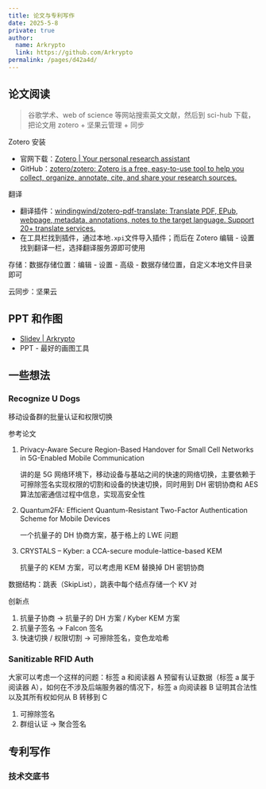 ```yaml
---
title: 论文与专利写作
date: 2025-5-8
private: true
author: 
  name: Arkrypto
  link: https://github.com/Arkrypto
permalink: /pages/d42a4d/
---
```


## 论文阅读

> 谷歌学术、web of science 等网站搜索英文文献，然后到 sci-hub 下载，把论文用 zotero + 坚果云管理 + 同步
>

Zotero 安装

- 官网下载：[Zotero | Your personal research assistant](https://www.zotero.org/)
- GitHub：[zotero/zotero: Zotero is a free, easy-to-use tool to help you collect, organize, annotate, cite, and share your research sources.](https://github.com/zotero/zotero)

翻译

- 翻译插件：[windingwind/zotero-pdf-translate: Translate PDF, EPub, webpage, metadata, annotations, notes to the target language. Support 20+ translate services.](https://github.com/windingwind/zotero-pdf-translate)
- 在工具栏找到插件，通过本地`.xpi`文件导入插件；而后在 Zotero 编辑 - 设置找到翻译一栏，选择翻译服务源即可使用

存储：数据存储位置：编辑 - 设置 - 高级 - 数据存储位置，自定义本地文件目录即可

云同步：坚果云

## PPT 和作图

- [Slidev | Arkrypto](http://arkrypto.github.io/pages/7facd9/)
- PPT - 最好的画图工具

## 一些想法

### Recognize U Dogs

移动设备群的批量认证和权限切换

参考论文

1. Privacy-Aware Secure Region-Based Handover for  Small Cell Networks in 5G-Enabled  Mobile Communication

   讲的是 5G 网络环境下，移动设备与基站之间的快速的网络切换，主要依赖于可擦除签名实现权限的切割和设备的快速切换，同时用到 DH 密钥协商和 AES 算法加密通信过程中信息，实现高安全性

2. Quantum2FA: Efficient Quantum-Resistant Two-Factor Authentication Scheme for Mobile Devices

   一个抗量子的 DH 协商方案，基于格上的 LWE 问题

3. CRYSTALS – Kyber: a CCA-secure module-lattice-based KEM

   抗量子的 KEM 方案，可以考虑用 KEM 替换掉 DH 密钥协商

数据结构：跳表（SkipList），跳表中每个结点存储一个 KV 对

创新点

1. 抗量子协商 → 抗量子的 DH 方案 / Kyber KEM 方案
2. 抗量子签名 → Falcon 签名
3. 快速切换 / 权限切割 → 可擦除签名，变色龙哈希

### Sanitizable RFID Auth

大家可以考虑一个这样的问题：标签 a 和阅读器 A 预留有认证数据（标签 a 属于阅读器 A），如何在不涉及后端服务器的情况下，标签 a 向阅读器 B 证明其合法性以及其所有权如何从 B 转移到 C

1. 可擦除签名
2. 群组认证 → 聚合签名

## 专利写作

### 技术交底书

